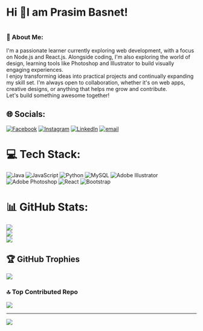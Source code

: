 # <h1>Hi 👋I am Prasim Basnet! </h1>

<!--
**Prasiss/Prasiss** is a ✨ _special_ ✨ repository because its `README.md` (this file) appears on your GitHub profile.

Here are some ideas to get you started:

- 🔭 I’m currently working on ...
- 🌱 I’m currently learning ...
- 👯 I’m looking to collaborate on ...
- 🤔 I’m looking for help with ...
- 💬 Ask me about ...
- 📫 How to reach me: ...
- 😄 Pronouns: ...
- ⚡ Fun fact: ...
-->
# <h3>💫 About Me:</h3>
I'm a passionate learner currently exploring web development, with a focus on Node.js and React.js. Alongside coding, I'm also exploring the world of design, learning tools like Photoshop and Illustrator to build visually engaging experiences.<br>
I enjoy transforming ideas into practical projects and continually expanding my skill set. I'm always open to collaboration, whether it's on web apps, creative designs, or anything that helps me grow and contribute.<br>
Let's build something awesome together!

## 🌐 Socials:
[![Facebook](https://img.shields.io/badge/Facebook-%231877F2.svg?logo=Facebook&logoColor=white)](https://facebook.com/prasim.basnet) [![Instagram](https://img.shields.io/badge/Instagram-%23E4405F.svg?logo=Instagram&logoColor=white)](https://instagram.com/assassin_e96) [![LinkedIn](https://img.shields.io/badge/LinkedIn-%230077B5.svg?logo=linkedin&logoColor=white)](https://linkedin.com/in/prasimbasnet096) [![email](https://img.shields.io/badge/Email-D14836?logo=gmail&logoColor=white)](mailto:prasimbasnet@gmail.com) 

# 💻 Tech Stack:
![Java](https://img.shields.io/badge/java-%23ED8B00.svg?style=for-the-badge&logo=openjdk&logoColor=white) ![JavaScript](https://img.shields.io/badge/javascript-%23323330.svg?style=for-the-badge&logo=javascript&logoColor=%23F7DF1E) ![Python](https://img.shields.io/badge/python-3670A0?style=for-the-badge&logo=python&logoColor=ffdd54) ![MySQL](https://img.shields.io/badge/mysql-4479A1.svg?style=for-the-badge&logo=mysql&logoColor=white) ![Adobe Illustrator](https://img.shields.io/badge/adobe%20illustrator-%23FF9A00.svg?style=for-the-badge&logo=adobe%20illustrator&logoColor=white)![Adobe Photoshop](https://img.shields.io/badge/adobe%20photoshop-%2331A8FF.svg?style=for-the-badge&logo=adobe%20photoshop&logoColor=white) ![React](https://img.shields.io/badge/react-%2320232a.svg?style=for-the-badge&logo=react&logoColor=%2361DAFB)  ![Bootstrap](https://img.shields.io/badge/bootstrap-%238511FA.svg?style=for-the-badge&logo=bootstrap&logoColor=white)
# 📊 GitHub Stats:
![](https://github-readme-stats.vercel.app/api?username=prasiss&theme=dark&hide_border=false&include_all_commits=false&count_private=false)<br/>
![](https://nirzak-streak-stats.vercel.app/?user=prasiss&theme=dark&hide_border=false)<br/>
![](https://github-readme-stats.vercel.app/api/top-langs/?username=prasiss&theme=dark&hide_border=false&include_all_commits=false&count_private=false&layout=compact)

## 🏆 GitHub Trophies
![](https://github-profile-trophy.vercel.app/?username=prasiss&theme=dark&no-frame=false&no-bg=true&margin-w=4)

### 🔝 Top Contributed Repo
![](https://github-contributor-stats.vercel.app/api?username=prasiss&limit=5&theme=dark&combine_all_yearly_contributions=true)

---
[![](https://visitcount.itsvg.in/api?id=prasiss&icon=0&color=0)](https://visitcount.itsvg.in)

<!-- Proudly created with GPRM ( https://gprm.itsvg.in ) -->
